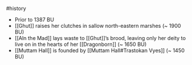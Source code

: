 #history
* Prior to 1387 BU
* [[Ghut]] raises her clutches in sallow north-eastern marshes (~ 1900 BU)
* [[Aln the Mad]] lays waste to [[Ghut]]’s brood, leaving only her deity to live on in the hearts of her [[Dragonborn]] (~ 1650 BU)
* [[Muttam Hall]] is founded by [[Muttam Hall#Trastokan Vyes]] (~ 1450 BU)